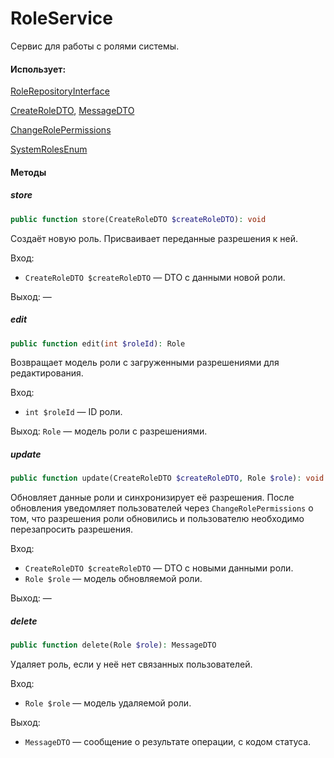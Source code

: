 # RoleService

Сервис для работы с ролями системы.

#### Использует:

[RoleRepositoryInterface](/app/Repositories/Interfaces/Roles/RoleRepositoryInterface.md)

[CreateRoleDTO](/app/DTO/Roles/CreateRoleDTO.md), [MessageDTO](/app/DTO/MessageDTO.md)

[ChangeRolePermissions](/app/Events/ChangeRolePermissions.md)

[SystemRolesEnum](/app/Enums/Role/SystemRolesEnum.md)

#### Методы

##### store

```php
public function store(CreateRoleDTO $createRoleDTO): void
```

Создаёт новую роль. Присваивает переданные разрешения к ней.

Вход:

* `CreateRoleDTO $createRoleDTO` — DTO с данными новой роли.

Выход: —

##### edit

```php
public function edit(int $roleId): Role
```

Возвращает модель роли с загруженными разрешениями для редактирования.

Вход:

* `int $roleId` — ID роли.

Выход: `Role` — модель роли с разрешениями.

##### update

```php
public function update(CreateRoleDTO $createRoleDTO, Role $role): void
```

Обновляет данные роли и синхронизирует её разрешения. После обновления уведомляет пользователей через `ChangeRolePermissions` о том, что разрешения роли обновились и пользователю необходимо перезапросить разрешения.

Вход:

* `CreateRoleDTO $createRoleDTO` — DTO с новыми данными роли.
* `Role $role` — модель обновляемой роли.

Выход: —

##### delete

```php
public function delete(Role $role): MessageDTO
```

Удаляет роль, если у неё нет связанных пользователей.

Вход:

* `Role $role` — модель удаляемой роли.

Выход:

* `MessageDTO` — сообщение о результате операции, с кодом статуса.
